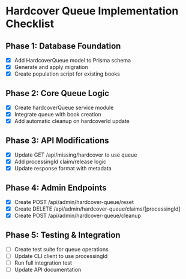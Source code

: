 # Hardcover Queue Implementation Checklist

## Phase 1: Database Foundation
- [x] Add HardcoverQueue model to Prisma schema
- [x] Generate and apply migration
- [x] Create population script for existing books

## Phase 2: Core Queue Logic
- [x] Create hardcoverQueue service module
- [x] Integrate queue with book creation
- [x] Add automatic cleanup on hardcoverId update

## Phase 3: API Modifications
- [x] Update GET /api/missing/hardcover to use queue
- [x] Add processingId claim/release logic
- [x] Update response format with metadata

## Phase 4: Admin Endpoints
- [x] Create POST /api/admin/hardcover-queue/reset
- [x] Create DELETE /api/admin/hardcover-queue/claims/[processingId]
- [x] Create POST /api/admin/hardcover-queue/cleanup

## Phase 5: Testing & Integration
- [ ] Create test suite for queue operations
- [ ] Update CLI client to use processingId
- [ ] Run full integration test
- [ ] Update API documentation